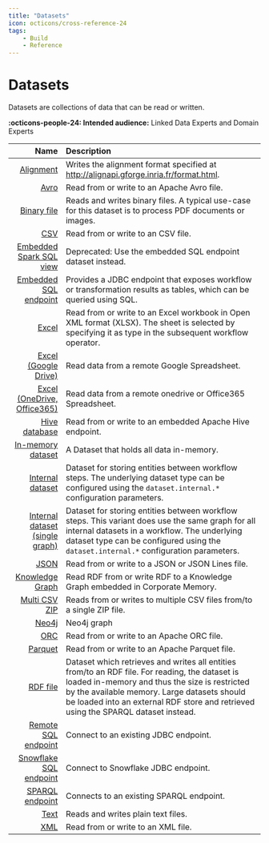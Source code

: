 ```yaml
---
title: "Datasets"
icon: octicons/cross-reference-24
tags:
    - Build
    - Reference
---
```

# Datasets
<!-- This file was generated - DO NOT CHANGE IT MANUALLY -->

Datasets are collections of data that can be read or written.

**:octicons-people-24: Intended audience:** Linked Data Experts and Domain Experts

|         Name | Description              |
|-------------:|:-------------------------|
 | [Alignment](alignment.md) | Writes the alignment format specified at http://alignapi.gforge.inria.fr/format.html. |
 | [Avro](avro.md) | Read from or write to an Apache Avro file. |
 | [Binary file](binaryFile.md) | Reads and writes binary files. A typical use-case for this dataset is to process PDF documents or images. |
 | [CSV](csv.md) | Read from or write to an CSV file. |
 | [Embedded Spark SQL view](sparkView.md) | Deprecated: Use the embedded SQL endpoint dataset instead. |
 | [Embedded SQL endpoint](sqlEndpoint.md) | Provides a JDBC endpoint that exposes workflow or transformation results as tables, which can be queried using SQL. |
 | [Excel](excel.md) | Read from or write to an Excel workbook in Open XML format (XLSX). The sheet is selected by specifying it as type in the subsequent workflow operator. |
 | [Excel (Google Drive)](googlespreadsheet.md) | Read data from a remote Google Spreadsheet. |
 | [Excel (OneDrive, Office365)](office365preadsheet.md) | Read data from a remote onedrive or Office365 Spreadsheet. |
 | [Hive database](Hive.md) | Read from or write to an embedded Apache Hive endpoint. |
 | [In-memory dataset](inMemory.md) | A Dataset that holds all data in-memory. |
 | [Internal dataset](internal.md) | Dataset for storing entities between workflow steps. The underlying dataset type can be configured using the `dataset.internal.*` configuration parameters. |
 | [Internal dataset (single graph)](LocalInternalDataset.md) | Dataset for storing entities between workflow steps. This variant does use the same graph for all internal datasets in a workflow. The underlying dataset type can be configured using the `dataset.internal.*` configuration parameters. |
 | [JSON](json.md) | Read from or write to a JSON or JSON Lines file. |
 | [Knowledge Graph](eccencaDataPlatform.md) | Read RDF from or write RDF to a Knowledge Graph embedded in Corporate Memory. |
 | [Multi CSV ZIP](multiCsv.md) | Reads from or writes to multiple CSV files from/to a single ZIP file. |
 | [Neo4j](neo4j.md) | Neo4j graph |
 | [ORC](orc.md) | Read from or write to an Apache ORC file. |
 | [Parquet](parquet.md) | Read from or write to an Apache Parquet file. |
 | [RDF file](file.md) | Dataset which retrieves and writes all entities from/to an RDF file. For reading, the dataset is loaded in-memory and thus the size is restricted by the available memory. Large datasets should be loaded into an external RDF store and retrieved using the SPARQL dataset instead. |
 | [Remote SQL endpoint](Jdbc.md) | Connect to an existing JDBC endpoint. |
 | [Snowflake SQL endpoint](SnowflakeJdbc.md) | Connect to Snowflake JDBC endpoint. |
 | [SPARQL endpoint](sparqlEndpoint.md) | Connects to an existing SPARQL endpoint. |
 | [Text](text.md) | Reads and writes plain text files. |
 | [XML](xml.md) | Read from or write to an XML file. |
